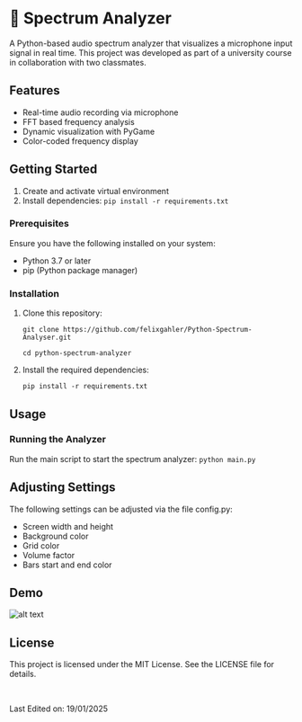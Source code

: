 # 🐍 Spectrum Analyzer

A Python-based audio spectrum analyzer that visualizes a microphone input signal in real time. This project was developed as part of a university course in collaboration with two classmates. 

## Features
- Real-time audio recording via microphone
- FFT based frequency analysis
- Dynamic visualization with PyGame
- Color-coded frequency display

## Getting Started 
1. Create and activate virtual environment
2. Install dependencies: ```pip install -r requirements.txt``` 

### Prerequisites
Ensure you have the following installed on your system:
- Python 3.7 or later
- pip (Python package manager)

### Installation
1. Clone this repository:

    ```git clone https://github.com/felixgahler/Python-Spectrum-Analyser.git```
    
    ```cd python-spectrum-analyzer```

2. Install the required dependencies:

    ```pip install -r requirements.txt```


## Usage
### Running the Analyzer

Run the main script to start the spectrum analyzer:
```python main.py```

## Adjusting Settings
The following settings can be adjusted via the file config.py:
- Screen width and height
- Background color
- Grid color
- Volume factor
- Bars start and end color

## Demo
![alt text](demo.gif)

## License
This project is licensed under the MIT License. See the LICENSE file for details.

<br>

Last Edited on: 19/01/2025

